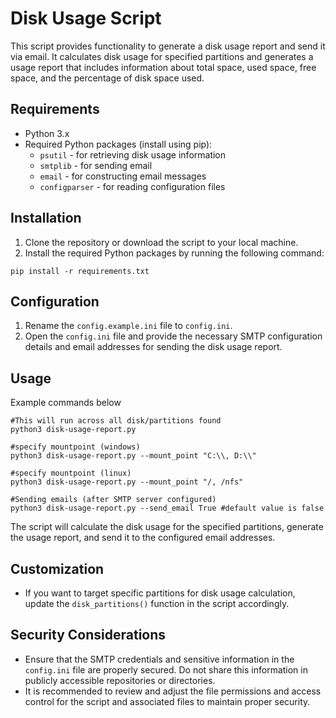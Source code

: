 # Disk Usage Script

This script provides functionality to generate a disk usage report and send it via email. It calculates disk usage for specified partitions and generates a usage report that includes information about total space, used space, free space, and the percentage of disk space used.

## Requirements

- Python 3.x
- Required Python packages (install using pip):
    - `psutil` - for retrieving disk usage information
    - `smtplib` - for sending email
    - `email` - for constructing email messages
    - `configparser` - for reading configuration files

## Installation

1. Clone the repository or download the script to your local machine.
2. Install the required Python packages by running the following command:
```
pip install -r requirements.txt
```


## Configuration

1. Rename the `config.example.ini` file to `config.ini`.
2. Open the `config.ini` file and provide the necessary SMTP configuration details and email addresses for sending the disk usage report.

## Usage

Example commands below
```
#This will run across all disk/partitions found
python3 disk-usage-report.py 

#specify mountpoint (windows)
python3 disk-usage-report.py --mount_point "C:\\, D:\\" 

#specify mountpoint (linux)
python3 disk-usage-report.py --mount_point "/, /nfs" 

#Sending emails (after SMTP server configured)
python3 disk-usage-report.py --send_email True #default value is false

```

The script will calculate the disk usage for the specified partitions, generate the usage report, and send it to the configured email addresses.

## Customization

- If you want to target specific partitions for disk usage calculation, update the `disk_partitions()` function in the script accordingly.

## Security Considerations

- Ensure that the SMTP credentials and sensitive information in the `config.ini` file are properly secured. Do not share this information in publicly accessible repositories or directories.
- It is recommended to review and adjust the file permissions and access control for the script and associated files to maintain proper security.


